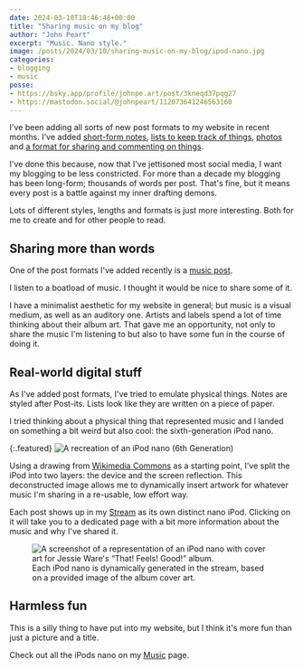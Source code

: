 ```yaml
---
date: 2024-03-10T18:46:48+00:00
title: "Sharing music on my blog"
author: "John Peart"
excerpt: "Music. Nano style."
image: /posts/2024/03/10/sharing-music-on-my-blog/ipod-nano.jpg
categories:
- blogging
- music
posse:
- https://bsky.app/profile/johnpe.art/post/3kneqd37pqg27
- https://mastodon.social/@johnpeart/112073641246563160
---
```


I've been adding all sorts of new post formats to my website in recent months. I've added [short-form notes](/notes), [lists to keep track of things](/lists), [photos](/photos) and [a format for sharing and commenting on things](/reposts).

I've done this because, now that I've jettisoned most social media, I want my blogging to be less constricted. For more than a decade my blogging has been long-form; thousands of words per post. That's fine, but it means every post is a battle against my inner drafting demons. 

Lots of different styles, lengths and formats is just more interesting. Both for me to create and for other people to read.

## Sharing more than words

One of the post formats I've added recently is a [music post](/music). 

I listen to a boatload of music. I thought it would be nice to share some of it. 

I have a minimalist aesthetic for my website in general; but music is a visual medium, as well as an auditory one. Artists and labels spend a lot of time thinking about their album art. That gave me an opportunity, not only to share the music I'm listening to but also to have some fun in the course of doing it.

## Real-world digital stuff

As I've added post formats, I've tried to emulate physical things. Notes are styled after Post-its. Lists look like they are written on a piece of paper. 

I tried thinking about a physical thing that represented music and I landed on something a bit weird but also cool: the sixth-generation iPod nano.

{:.featured}
![A recreation of an iPod nano (6th Generation)](/assets/images/posts/2024/03/10/sharing-music-on-my-blog/ipod-nano.jpg)

Using a drawing from [Wikimedia Commons](https://commons.wikimedia.org/wiki/File:6G_IPod_Nano.svg) as a starting point, I've split the iPod into two layers: the device and the screen reflection. This deconstructed image allows me to dynamically insert artwork for whatever music I'm sharing in a re-usable, low effort way.

Each post shows up in my [Stream](/stream) as its own distinct nano iPod. Clicking on it will take you to a dedicated page with a bit more information about the music and why I've shared it.

<figure>
	<img src="/assets/images/posts/2024/03/10/sharing-music-on-my-blog/in-stream.jpg" alt="A screenshot of a representation of an iPod nano with cover art for Jessie Ware's “That! Feels! Good!” album.">
	<figcaption>
	Each iPod nano is dynamically generated in the stream, based on a provided image of the album cover art.
	</figcaption>
</figure>

## Harmless fun

This is a silly thing to have put into my website, but I think it's more fun than just a picture and a title. 

Check out all the iPods nano on my [Music](/music) page.